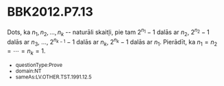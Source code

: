 # <lo-sample/> BBK2012.P7.13

Dots, ka  $n_1,n_2,\ldots,n_k$ -- naturāli skaitļi, pie tam
$2^{n_1}-1$ dalās ar $n_2$, 
$2^{n_2}-1$ dalās ar $n_3$, $\ldots$, 
$2^{n_{k-1}}-1$ dalās ar $n_k$,
$2^{n_k}-1$ dalās ar $n_1$.
Pierādīt, ka $n_1 = n_2 = \cdots = n_k = 1$.

<small>

* questionType:Prove
* domain:NT
* sameAs:LV.OTHER.TST.1991.12.5

</small>



